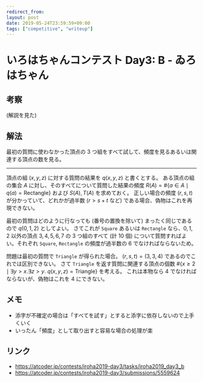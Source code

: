 ```yaml
---
redirect_from:
layout: post
date: 2019-05-24T23:59:59+09:00
tags: ["competitive", "writeup"]
---
```


# いろはちゃんコンテスト Day3: B - ゐろはちゃん

## 考察

(解説を見た)

## 解法

最初の質問に使わなかった頂点の $3$ つ組をすべて試して、頻度を見るあるいは関連する頂点の数を見る。

---

頂点の組 $(x, y, z)$ に対する質問の結果を $q(x, y, z)$ と書くとする。
ある頂点の組の集合 $A$ に対し、そのすべてについて質問した結果の頻度 $R(A) = \# \{ a \in A \mid q(a) = \mathrm{Rectangle} \}$ および $S(A), T(A)$ を求めておく。
正しい場合の頻度 $(r, s, t)$ が分かっていて、どれかが過半数 ($r \gt s + t$ など) である場合、偽物はこれを再現できない。

最初の質問はどのように行なっても (番号の置換を除いて) まったく同じであるので $q(0, 1, 2)$ としてよい。
さてこれが `Square` あるいは `Rectangle` なら、$0, 1, 2$ 以外の頂点 $3, 4, 5, 6, 7$ の $3$ つ組のすべて (計 $10$ 個) について質問すればよい。それぞれ `Square`, `Rectangle` の頻度が過半数の $6$ でなければならないため。

問題は最初の質問で `Triangle` が得られた場合。
$(r, s, t) = (3, 3, 4)$ であるのでこれでは区別できない。
さて `Triangle` を返す質問に関連する頂点の個数 $\# \{ x \ge 2 \mid \exists y \gt x. \exists  z \gt y. ~ q(x, y, z) = \mathrm{Triangle} \}$ を考える。
これは本物なら $4$ でなければならないが、偽物はこれを $4$ にできない。


## メモ

-   添字が不確定の場合は「すべてを試す」とすると添字に依存しないので上手くいく
-   いったん「頻度」として取り出すと容易な場合の処理が楽

## リンク

-   <https://atcoder.jp/contests/iroha2019-day3/tasks/iroha2019_day3_b>
-   <https://atcoder.jp/contests/iroha2019-day3/submissions/5559624>
